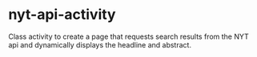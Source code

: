 # nyt-api-activity
Class activity to create a page that requests search results from the NYT api and dynamically displays the headline and abstract.

